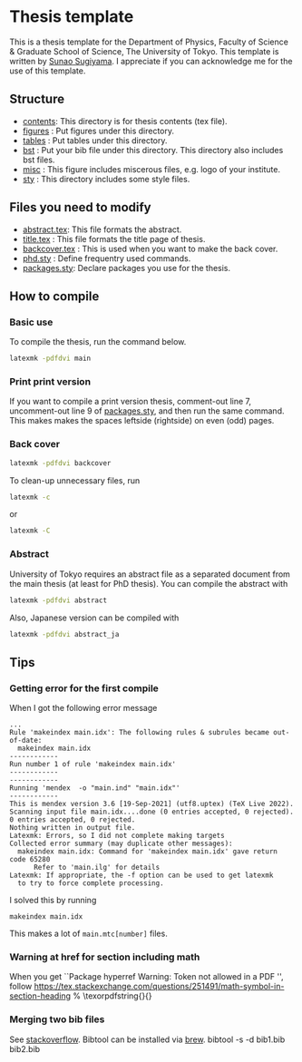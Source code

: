 # Thesis template
This is a thesis template for the Department of Physics, Faculty of Science & Graduate School of Science, The University of Tokyo.
This template is written by [Sunao Sugiyama](https://git-sunao.github.io/). 
I appreciate if you can acknowledge me for the use of this template.

## Structure
- [contents](contents): This directory is for thesis contents (tex file).
- [figures](figures)  : Put figures under this directory.
- [tables](tables)    : Put tables under this directory.
- [bst](bst)          : Put your bib file under this directory. This directory also includes bst files.
- [misc](misc)        : This figure includes miscerous files, e.g. logo of your institute.
- [sty](sty)          : This directory includes some style files. 

## Files you need to modify
- [abstract.tex](sty/abstract.tex): This file formats the abstract.
- [title.tex](sty/title.tex)      : This file formats the title page of thesis.
- [backcover.tex](backcover.tex)  : This is used when you want to make the back cover.
- [phd.sty](sty/phd.sty)          : Define frequentry used commands.
- [packages.sty](sty/packages.sty): Declare packages you use for the thesis.  

## How to compile
### Basic use
To compile the thesis, run the command below.
```bash
latexmk -pdfdvi main
```

### Print print version
If you want to compile a print version thesis, comment-out line 7, 
uncomment-out line 9 of [packages.sty](sty/packages.sty), and then run the same command.
This makes makes the spaces leftside (rightside) on even (odd) pages.

### Back cover
```bash
latexmk -pdfdvi backcover
```
To clean-up unnecessary files, run
```bash
latexmk -c
```
or
```bash
latexmk -C
```

### Abstract
University of Tokyo requires an abstract file as a separated document from the main thesis (at least for PhD thesis). You can compile the abstract with
```bash
latexmk -pdfdvi abstract
```
Also, Japanese version can be compiled with
```bash
latexmk -pdfdvi abstract_ja
```

## Tips
### Getting error for the first compile
When I got the following error message
```
...
Rule 'makeindex main.idx': The following rules & subrules became out-of-date:
  makeindex main.idx
------------
Run number 1 of rule 'makeindex main.idx'
------------
------------
Running 'mendex  -o "main.ind" "main.idx"'
------------
This is mendex version 3.6 [19-Sep-2021] (utf8.uptex) (TeX Live 2022).
Scanning input file main.idx....done (0 entries accepted, 0 rejected).
0 entries accepted, 0 rejected.
Nothing written in output file.
Latexmk: Errors, so I did not complete making targets
Collected error summary (may duplicate other messages):
  makeindex main.idx: Command for 'makeindex main.idx' gave return code 65280
      Refer to 'main.ilg' for details
Latexmk: If appropriate, the -f option can be used to get latexmk
  to try to force complete processing.
```
I solved this by running
```
makeindex main.idx
```
This makes a lot of `main.mtc[number]` files.

### Warning at href for section including math
When you get ``Package hyperref Warning: Token not allowed in a PDF '', follow https://tex.stackexchange.com/questions/251491/math-symbol-in-section-heading
% \texorpdfstring{}{}


### Merging two bib files
See [stackoverflow](https://tex.stackexchange.com/questions/20027/merge-two-bibtex-files). Bibtool can be installed via [brew](https://formulae.brew.sh/formula/bib-tool).
bibtool -s -d bib1.bib bib2.bib
